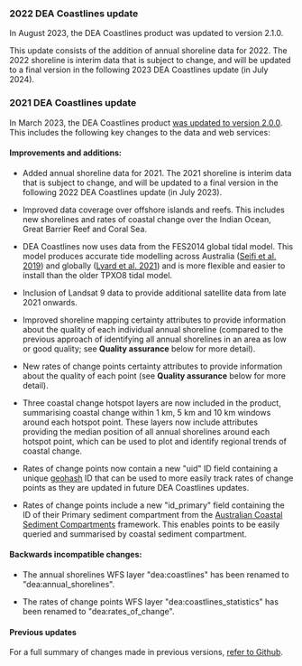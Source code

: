 ### 2022 DEA Coastlines update

In August 2023, the DEA Coastlines product was updated to version 2.1.0.

This update consists of the addition of annual shoreline data for 2022. The 2022 shoreline is interim data that is subject to change, and will be updated to a final version in the following 2023 DEA Coastlines update (in July 2024).

### 2021 DEA Coastlines update

In March 2023, the DEA Coastlines product [was updated to version 2.0.0](https://github.com/GeoscienceAustralia/dea-coastlines/releases/tag/2.0.0). This includes the following key changes to the data and web services: 

#### Improvements and additions:

-   Added annual shoreline data for 2021. The 2021 shoreline is interim data that is subject to change, and will be updated to a final version in the following 2022 DEA Coastlines update (in July 2023).

-   Improved data coverage over offshore islands and reefs. This includes new shorelines and rates of coastal change over the Indian Ocean, Great Barrier Reef and Coral Sea.

-   DEA Coastlines now uses data from the FES2014 global tidal model. This model produces accurate tide modelling across Australia ([Seifi et al. 2019](https://www.mdpi.com/2072-4292/11/10/1211)) and globally ([Lyard et al. 2021](https://os.copernicus.org/articles/17/615/2021)) and is more flexible and easier to install than the older TPXO8 tidal model.

-   Inclusion of Landsat 9 data to provide additional satellite data from late 2021 onwards.

-   Improved shoreline mapping certainty attributes to provide information about the quality of each individual annual shoreline (compared to the previous approach of identifying all annual shorelines in an area as low or good quality; see **Quality assurance** below for more detail).

-   New rates of change points certainty attributes to provide information about the quality of each point (see **Quality assurance** below for more detail).

-   Three coastal change hotspot layers are now included in the product, summarising coastal change within 1 km, 5 km and 10 km windows around each hotspot point. These layers now include attributes providing the median position of all annual shorelines around each hotspot point, which can be used to plot and identify regional trends of coastal change.

-   Rates of change points now contain a new "uid" ID field containing a unique [geohash](https://en.wikipedia.org/wiki/Geohash) ID that can be used to more easily track rates of change points as they are updated in future DEA Coastlines updates.

-   Rates of change points include a new "id_primary" field containing the ID of their Primary sediment compartment from the [Australian Coastal Sediment Compartments](https://ecat.ga.gov.au/geonetwork/srv/api/records/21a23d9a-00dd-ab19-e053-10a3070a2746) framework. This enables points to be easily queried and summarised by coastal sediment compartment.

#### Backwards incompatible changes:

-   The annual shorelines WFS layer "dea:coastlines" has been renamed to "dea:annual_shorelines".

-   The rates of change points WFS layer "dea:coastlines_statistics" has been renamed to "dea:rates_of_change".

#### Previous updates

For a full summary of changes made in previous versions, [refer to Github](https://github.com/GeoscienceAustralia/dea-coastlines/releases/tag/v1.1.0). 
